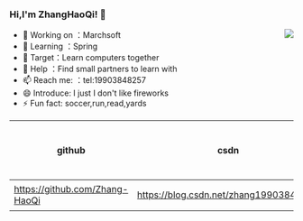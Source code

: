 ### Hi,I'm ZhangHaoQi! 👋

<img align="right" src="https://github-readme-stats.vercel.app/api?username=Zhang-HaoQi&show_icons=true&icon_color=CE1D2D&text_color=718096&bg_color=ffffff&hide_title=true" />

- 🔭 Working on ：Marchsoft
- 🌱 Learning ：Spring
- 👯 Target：Learn computers together
- 🤔 Help ：Find small partners to learn with
- 📫 Reach me: ：tel:19903848257
- 😄 Introduce: I just I don't like fireworks 
- ⚡ Fun fact: soccer,run,read,yards

|github  |csdn | 简书 |个人网站
|--|--|--|--|
| https://github.com/Zhang-HaoQi |  https://blog.csdn.net/zhang19903848257| https://www.jianshu.com/u/4dff2c8016f2 |暂无
